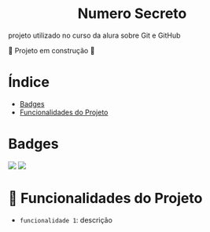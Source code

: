 <h1 align = "center">Numero Secreto</h1>
<p>projeto utilizado no curso da alura sobre Git e GitHub</p>
🚧 Projeto em construção 🚧

# Índice
* [Badges](#badges)
* [Funcionalidades do Projeto](#funcionalidades-do-projeto)

# Badges
<img src="http://img.shields.io/static/v1?label=STATUS&message=EM%20DESENVOLVIMENTO&color=GREEN&style=for-the-badge"/> <img src="https://img.shields.io/badge/Visual_Studio_Code-0078D4?style=for-the-badge&logo=visual%20studio%20code&logoColor=white"/>

# 🔨 Funcionalidades do Projeto

- `funcionalidade 1`: descrição
